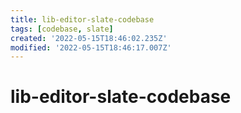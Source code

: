 ```yaml
---
title: lib-editor-slate-codebase
tags: [codebase, slate]
created: '2022-05-15T18:46:02.235Z'
modified: '2022-05-15T18:46:17.007Z'
---
```


# lib-editor-slate-codebase


